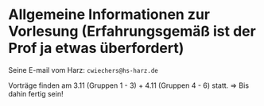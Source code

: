 # Allgemeine Informationen zur Vorlesung (Erfahrungsgemäß ist der Prof ja etwas überfordert)

Seine E-mail vom Harz: ``` cwiechers@hs-harz.de ```

Vorträge finden am 3.11 (Gruppen 1 - 3) +  4.11 (Gruppen 4 - 6) statt. => Bis dahin fertig sein!